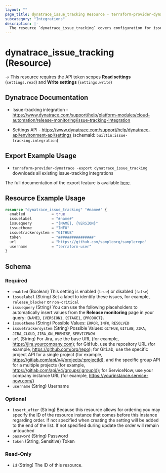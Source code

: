 ```yaml
---
layout: ""
page_title: dynatrace_issue_tracking Resource - terraform-provider-dynatrace"
subcategory: "Integrations"
description: |-
  The resource `dynatrace_issue_tracking` covers configuration for issue-tracking integrations
---
```


# dynatrace_issue_tracking (Resource)

-> This resource requires the API token scopes **Read settings** (`settings.read`) and **Write settings** (`settings.write`)

## Dynatrace Documentation

- Issue-tracking integration - https://www.dynatrace.com/support/help/platform-modules/cloud-automation/release-monitoring/issue-tracking-integration

- Settings API - https://www.dynatrace.com/support/help/dynatrace-api/environment-api/settings (schemaId: `builtin:issue-tracking.integration`)

## Export Example Usage

- `terraform-provider-dynatrace -export dynatrace_issue_tracking` downloads all existing issue-tracking integrations

The full documentation of the export feature is available [here](https://registry.terraform.io/providers/dynatrace-oss/dynatrace/latest/docs/guides/export-v2).

## Resource Example Usage

```terraform
resource "dynatrace_issue_tracking" "#name#" {
  enabled            = true
  issuelabel         = "#name#"
  issuequery         = "{NAME}, {VERSION}"
  issuetheme         = "INFO"
  issuetrackersystem = "GITHUB"
  token              = "################"
  url                = "https://github.com/sampleorg/samplerepo"
  username           = "terraform-user"
}
```

<!-- schema generated by tfplugindocs -->
## Schema

### Required

- `enabled` (Boolean) This setting is enabled (`true`) or disabled (`false`)
- `issuelabel` (String) Set a label to identify these issues, for example, `release_blocker` or `non-critical`
- `issuequery` (String) You can use the following placeholders to automatically insert values from the **Release monitoring** page in your query: `{NAME}`, `{VERSION}`, `{STAGE}`, `{PRODUCT}`.
- `issuetheme` (String) Possible Values: `ERROR`, `INFO`, `RESOLVED`
- `issuetrackersystem` (String) Possible Values: `GITHUB`, `GITLAB`, `JIRA`, `JIRA_CLOUD`, `JIRA_ON_PREMISE`, `SERVICENOW`
- `url` (String) For Jira, use the base URL (for example, https://jira.yourcompany.com); for GitHub, use the repository URL (for example, https://github.com/org/repo); for GitLab, use the specific project API for a single project (for example, https://gitlab.com/api/v4/projects/:projectId), and the specific group API for a multiple projects (for example, https://gitlab.com/api/v4/groups/:groupId); for ServiceNow, use your company instance URL (for example, https://yourinstance.service-now.com/)
- `username` (String) Username

### Optional

- `insert_after` (String) Because this resource allows for ordering you may specify the ID of the resource instance that comes before this instance regarding order. If not specified when creating the setting will be added to the end of the list. If not specified during update the order will remain untouched
- `password` (String) Password
- `token` (String, Sensitive) Token

### Read-Only

- `id` (String) The ID of this resource.
 